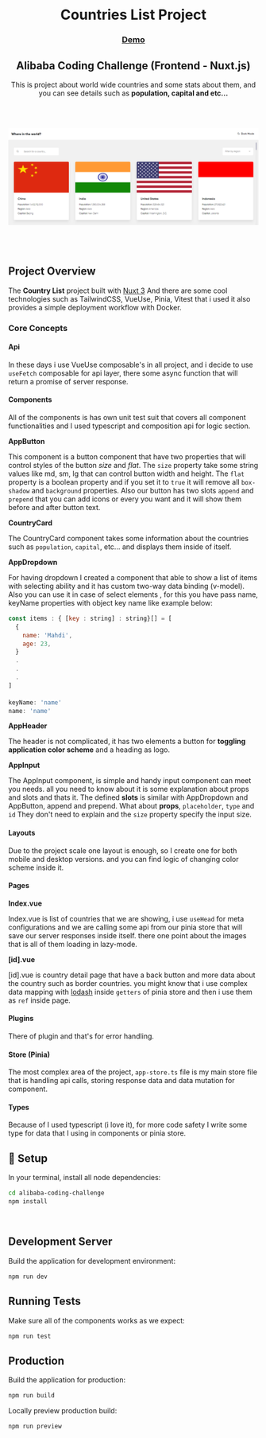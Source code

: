 <div style="text-align: center;">
  <br />
  <br />
  <h1>Countries List Project</h1>
  <div style="text-align: center">
    <h3><a href="https://alibaba-coding-challenge.netlify.app/" target="_blank">Demo</a></h3>
  </div>
  <div style="text-align: center">
    <h2>Alibaba Coding Challenge (Frontend - Nuxt.js)</h2>
  </div>
  
  <p>This is project about world wide countries and some stats about them, and you can see details such as <strong>population, capital and etc...</strong> </p>
</div>

<br>
<br>

![Project Banner](images/banner.png)

<br>
<br>

## Project Overview

The **Country List** project built with [Nuxt 3](https://nuxt.com/) And there are some cool technologies such as TailwindCSS, VueUse, Pinia, Vitest that i used it also provides a simple deployment workflow with Docker.

### Core Concepts

#### Api

In these days i use VueUse composable's in all project, and i decide to use `useFetch` composable for api layer, there some async function that will return a promise of server response.

#### Components

All of the components is has own unit test suit that covers all component functionalities and I used typescript and composition api for logic section.

**AppButton**

This component is a button component that have two properties that will control styles of the button _size_ and _flat_.
The `size` property take some string values like md, sm, lg that can control button width and height.
The `flat` property is a boolean property and if you set it to `true` it will remove all `box-shadow` and `background` properties.
Also our button has two slots `append` and `prepend` that you can add icons or every you want and it will show them before and after button text.

**CountryCard**

The CountryCard component takes some information about the countries such as `population`, `capital`, etc... and displays them inside of itself.

**AppDropdown**

For having dropdown I created a component that able to show a list of items with selecting ability and it has custom two-way data binding (v-model).
Also you can use it in case of select elements , for this you have pass name, keyName properties with object key name like example below:

```js
const items : { [key : string] : string}[] = [
  {
    name: 'Mahdi',
    age: 23,
  }
  .
  .
  .
]

keyName: 'name'
name: 'name'
```

**AppHeader**

The header is not complicated, it has two elements a button for **toggling application color scheme** and a heading as logo.

**AppInput**

The AppInput component, is simple and handy input component can meet you needs. all you need to know about it is some explanation about props and slots and thats it.
The defined **slots** is similar with AppDropdown and AppButton, append and prepend.
What about **props**, `placeholder`, `type` and `id` They don't need to explain and the `size` property specify the input size.

#### Layouts

Due to the project scale one layout is enough, so I create one for both mobile and desktop versions.
and you can find logic of changing color scheme inside it.

#### Pages

**Index.vue**

Index.vue is list of countries that we are showing, i use `useHead` for meta configurations and we are calling some api from our pinia store that will save our server responses inside itself. there one point about the images that is all of them loading in lazy-mode.

**[id].vue**

[id].vue is country detail page that have a back button and more data about the country such as border countries.
you might know that i use complex data mapping with [lodash](https://lodash.com/) inside `getters` of pinia store and then i use them as `ref` inside page.

#### Plugins

There of plugin and that's for error handling.

#### Store (Pinia)

The most complex area of the project, `app-store.ts` file is my main store file that is handling api calls, storing response data and data mutation for component.

#### Types

Because of I used typescript (i love it), for more code safety I write some type for data that I using in components or pinia store.

## 🚀 Setup

In your terminal, install all node dependencies:

```bash
cd alibaba-coding-challenge
npm install
```

<br>

## Development Server

Build the application for development environment:

```bash
npm run dev
```

## Running Tests

Make sure all of the components works as we expect:

```bash
npm run test
```

## Production

Build the application for production:

```bash
npm run build
```

Locally preview production build:

```bash
npm run preview
```
